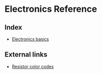 # Electronics Reference

## Index

- [Electronics basics](./electronics-basics.md)

## External links

- [Resistor color codes](https://www.allaboutcircuits.com/textbook/reference/chpt-2/resistor-color-codes/)
